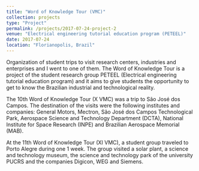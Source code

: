 ```yaml
---
title: "Word of Knowledge Tour (VMC)"
collection: projects
type: "Project"
permalink: /projects/2017-07-24-project-2
venue: "Electrical engineering tutorial education program (PETEEL)"
date: 2017-07-24
location: "Florianopolis, Brazil"
---
```


Organization of student trips to visit research centers, industries and enterprises and I went to one of them. The Word of Knowledge Tour is a project of the student research group PETEEL (Electrical engineering tutorial education program) and it aims to give students the opportunity to get to know the Brazilian industrial and technological reality. 

The 10th Word of Knowledge Tour (X VMC) was a trip to São José dos Campos. The destination of the visits were the following institutes and companies: General Motors, Mectron, São José dos Campos Technological Park, Aerospace Science and Technology Department (DCTA), National Institute for Space Research (INPE) and Brazilian Aerospace Memorial (MAB).

At the 11th Word of Knowledge Tour (XI VMC), a student group traveled to Porto Alegre during one 1 week. The group visited a solar plant, a science and technology museum, the science and technology park of the university PUCRS and the companies Digicon, WEG and Siemens. 
